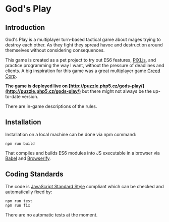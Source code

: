 # God's Play

## Introduction

God's Play is a multiplayer turn-based tactical game about mages trying to destroy each other.
As they fight they spread havoc and destruction around themselves without considering consequences.

This game is created as a pet project to try out ES6 features, [PIXI.js](http://www.pixijs.com/), and practice programming the way I want, without the pressure of deadlines and clients.
A big inspiration for this game was a great multiplayer game [Greed Corp](http://store.steampowered.com/app/48950/Greed_Corp/).

**The game is deployed live on [http://puzzle.php5.cz/gods-play/](http://puzzle.php5.cz/gods-play/)** but there might not always be the up-to-date version.

There are in-game descriptions of the rules.

## Installation

Installation on a local machine can be done via npm command: 
```
npm run build
```

That compiles and builds ES6 modules into JS executable in a browser via [Babel](https://babeljs.io/) and [Browserify](http://browserify.org/). 

## Coding Standards

The code is [JavaScript Standard Style](https://standardjs.com/) compliant which can be checked and automatically fixed by:
```
npm run test
npm run fix
```

There are no automatic tests at the moment.
